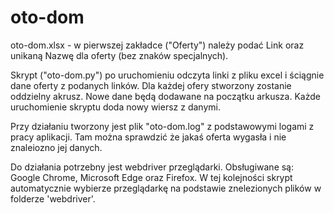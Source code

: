 # oto-dom

oto-dom.xlsx - w pierwszej zakładce ("Oferty") należy podać Link oraz unikaną Nazwę dla oferty (bez znaków specjalnych).


Skrypt ("oto-dom.py") po uruchomieniu odczyta linki z pliku excel i ściągnie dane oferty z podanych linków. Dla każdej ofery stworzony zostanie oddzielny akrusz.
Nowe dane będą dodawane na początku arkusza. Każde uruchomienie skryptu doda nowy wiersz z danymi.

Przy działaniu tworzony jest plik "oto-dom.log" z podstawowymi logami z pracy aplikacji. Tam można sprawdzić że jakaś oferta wygasła i nie znaleiozno jej danych.

Do działania potrzebny jest webdriver przeglądarki. Obsługiwane są: Google Chrome, Microsoft Edge oraz Firefox.
W tej kolejności skrypt automatycznie wybierze przeglądarkę na podstawie znelezionych plików w folderze 'webdriver'.
